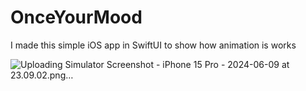 # OnceYourMood
I made this simple iOS app in SwiftUI to show how animation is works 

![Uploading Simulator Screenshot - iPhone 15 Pro - 2024-06-09 at 23.09.02.png…]()
